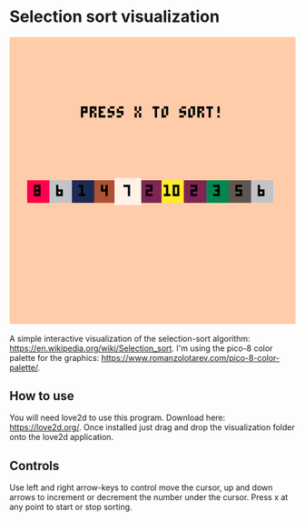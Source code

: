 # Selection sort visualization
![Alt text](screenshot.png?raw=true "Start Screen")

A simple interactive visualization of the selection-sort algorithm: https://en.wikipedia.org/wiki/Selection_sort. 
I'm using the pico-8 color palette for the graphics: https://www.romanzolotarev.com/pico-8-color-palette/.

## How to use
You will need love2d to use this program. Download here: https://love2d.org/. Once installed just drag and drop 
the visualization folder onto the love2d application. 

## Controls
Use left and right arrow-keys to control move the cursor, up and down arrows to increment or decrement the number under the cursor.
Press x at any point to start or stop sorting.

